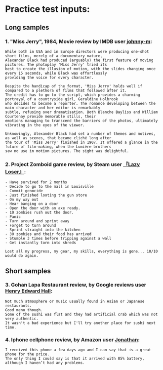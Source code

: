# Practice test inputs:

## Long samples

### 1. "Miss Jerry", 1984, Movie review by IMDB user [johnny-m](https://www.imdb.com/review/rw0000021/?ref_=tt_urv):
```
While both in USA and in Europe directors were producing one-shot short films, merely of a documentary nature, 
Alexander Black had produced (arguably) the first feature of moving pictures. The photoplay 'Miss Jerry' tried its
best to create the illusion of motion, with the slides changing once every 15 seconds, while Black was effortlessly
providing the voice for every character.

Despite the handicap of the format, 'Miss Jerry' holds well if compared to a plethora of films that followed after it. 
The credit has to go to the script, which provides a charming portrayal of a countryside girl, Geraldine Holbrook
who decides to become a reporter. The romance developing between the main character and her editor is remarkably
subtle, refusing over dramatisation. Both Blanche Bayliss and William Courtenay provide memorable stills, their
emotions managing to transcend the barriers of the photos, ultimately vibrating in the eyes of the viewer.

Unknowingly, Alexander Black had set a number of themes and motives, as well as scenes, that became cliché long after
the tour of 'Miss Jerry' finished in 1907. It offered a glance in the future of film-making, when the Lumière brothers
saw no use in motion pictures. The sight was delightful.
```
### 2. Project Zomboid game review, by Steam user [『Lazy Loser』](https://steamcommunity.com/profiles/76561198126766799/recommended/108600/):

```
- Have survived for 2 months
- Decide to go to the mall in Louisville
- Commit genocide
- Just finished looting the gun store
- On my way out
- Hear banging on a door
- Open the door with an axe ready.
- 10 zombies rush out the door.
- Panic
- Turn around and sprint away
- Forget to turn around
- Sprint straight into the kitchen
- 30 zombies and their food has arrived
- Stumble 3 times before tripping against a wall
- Get instantly torn into shreds

Lost all my progress, my gear, my skills, everything is gone... 10/10 would do again.
```
## Short samples

### 3. Gohan Lapa Restaurant review, by Google reviews user [Henry Edward Hall](https://maps.app.goo.gl/w4U8ag6WT9UQzGoS7):
```
Not much atmosphere or music usually found in Asian or Japanese restaurants. 
Good menu though. 
Some of the sushi was flat and they had artificial crab which was not very authentic. 
It wasn't a bad experience but I'll try another place for sushi next time.
```
### 4. Iphone cellphone review, by Amazon user [Jonathan](https://www.amazon.com/gp/customer-reviews/R1JY8US3MJ4BGL/ref=cm_cr_dp_d_rvw_ttl?ie=UTF8&ASIN=B09LPB9SQH):
```
I received this phone a few days ago and I can say that is a great phone for the price.
The only thing I could say is that it arrived with 85% battery, although I haven’t had any problems.
```
